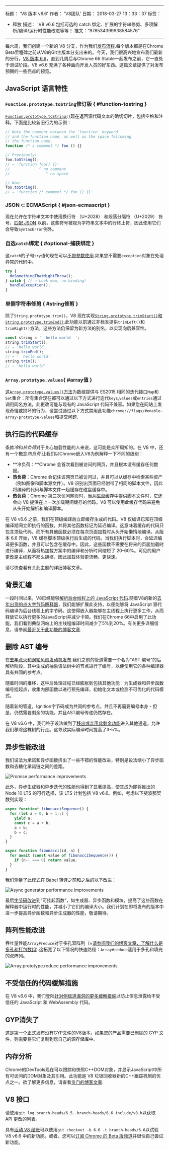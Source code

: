 ***

标题： 'V8 版本 v6.6'
作者： 'V8团队'
日期： 2018-03-27 13：33：37
标签：

*   释放
    描述： 'V8 v6.6 包括可选的 catch 绑定、扩展的字符串修剪、多项解析/编译/运行时性能改进等等！
    推文：“978534399938584576”

***

每六周，我们创建一个新的 V8 分支，作为我们[发布流程](/docs/release-process).每个版本都是在Chrome Beta里程碑之前从V8的Git主版本分支出来的。今天，我们很高兴地宣布我们最新的分行，[V8 版本 6.6](https://chromium.googlesource.com/v8/v8.git/+log/branch-heads/6.6)，直到几周后与Chrome 66 Stable一起发布之前，它一直处于测试阶段。V8 v6.6 充满了各种面向开发人员的好东西。这篇文章提供了对发布预期的一些亮点的预览。

## JavaScript 语言特性

### `Function.prototype.toString`修订版 { #function-tostring }

[`Function.prototype.toString()`](/features/function-tostring)现在返回源代码文本的确切切片，包括空格和注释。下面是比较新旧行为的示例：

```js
// Note the comment between the `function` keyword
// and the function name, as well as the space following
// the function name.
function /* a comment */ foo () {}

// Previously:
foo.toString();
// → 'function foo() {}'
//             ^ no comment
//                ^ no space

// Now:
foo.toString();
// → 'function /* comment */ foo () {}'
```

### JSON ⊂ ECMAScript { #json-ecmascript }

现在允许在字符串文本中使用换行符 （U+2028） 和段落分隔符 （U+2029） 符号，[匹配 JSON](/features/subsume-json).以前，这些符号被视为字符串文本中的行终止符，因此使用它们会导致`SyntaxError`例外。

### 自选`catch`绑定 { #optional-捕获绑定 }

这`catch`的子句`try`语句现在可以[不带参数使用](/features/optional-catch-binding).如果您不需要`exception`对象在处理异常的代码中。

```js
try {
  doSomethingThatMightThrow();
} catch { // → Look mom, no binding!
  handleException();
}
```

### 单侧字符串修剪 { #string修剪 }

除了`String.prototype.trim()`，V8 现在实现[`String.prototype.trimStart()`和`String.prototype.trimEnd()`](/features/string-trimming).此功能以前通过非标准提供`trimLeft()`和`trimRight()`方法，这些方法仍保留为新方法的别名，以实现向后兼容性。

```js
const string = '  hello world  ';
string.trimStart();
// → 'hello world  '
string.trimEnd();
// → '  hello world'
string.trim();
// → 'hello world'
```

### `Array.prototype.values`{ #array值 }

[这`Array.prototype.values()`方法](https://tc39.es/ecma262/#sec-array.prototype.values)为数组提供与 ES2015 相同的迭代接口`Map`和`Set`集合：所有集合现在都可以通过以下方式进行迭代`keys`,`values`或`entries`通过调用同名方法。此更改可能与现有的 JavaScript 代码不兼容。如果您在网站上发现奇怪或损坏的行为，请尝试通过以下方式禁用此功能`chrome://flags/#enable-array-prototype-values`和[提交问题](https://bugs.chromium.org/p/v8/issues/entry?template=Defect+report+from+user).

## 执行后的代码缓存

条款*冷*和*热负荷*对于关心加载性能的人来说，这可能是众所周知的。在 V8 中，还有一个概念*热负荷*.让我们以Chrome嵌入V8为例解释一下不同的级别：

*   **冷负荷：**Chrome 会首次看到被访问的网页，并且根本没有缓存任何数据。
*   **热负荷**：Chrome 会记住该网页已被访问过，并且可以从缓存中检索某些资产（例如图像和脚本源文件）。V8 识别出页面已经附带了相同的脚本文件，因此将编译的代码与脚本文件一起缓存在磁盘缓存中。
*   **热负荷**：Chrome 第三次访问网页时，当从磁盘缓存中提供脚本文件时，它还会向 V8 提供在上一次加载期间缓存的代码。V8 可以使用此缓存代码来避免从头开始解析和编译脚本。

在 V8 v6.6 之前，我们在顶级编译后立即缓存生成的代码。V8 仅编译已知在顶级编译期间立即执行的函数，并将其他函数标记为延迟编译。这意味着缓存的代码只包含顶级代码，而所有其他函数必须在每次页面加载时从头开始懒惰地编译。从版本 6.6 开始，V8 缓存脚本顶级执行后生成的代码。当我们执行脚本时，会延迟编译更多函数，并且可以包含在缓存中。因此，这些函数不需要在将来的页面加载时进行编译，从而将热加载方案中的编译和分析时间缩短了 20–60%。可见的用户更改是主线程不那么拥挤，因此加载体验更流畅，更快速。

请尽快查看有关此主题的详细博客文章。

## 背景汇编

一段时间以来，V8已经能够[解析后台线程上的 JavaScript 代码](https://blog.chromium.org/2015/03/new-javascript-techniques-for-rapid.html).随着V8的新的[去年出货的点火字节码解释器](/blog/launching-ignition-and-turbofan)，我们能够扩展此支持，以便能够将 JavaScript 源代码编译为后台线程上的字节码。这使得嵌入器能够在主线程上执行更多工作，从而释放它以执行更多的JavaScript并减少卡顿。我们在Chrome 66中启用了此功能，我们看到典型网站上的主线程编译时间减少了5%到20%。有关更多详细信息，请参阅[最近关于此功能的博客文章](/blog/background-compilation).

## 删除 AST 编号

在[去年点火和涡轮风扇发动机发布](/blog/launching-ignition-and-turbofan).我们之前的管道需要一个名为“AST 编号”的后解析阶段，其中生成的抽象语法树中的节点进行了编号，以便使用它的各种编译器具有共同的参考点。

随着时间的推移，这种后处理过程已经膨胀到包括其他功能：为生成器和异步函数编号挂起点，收集内部函数以进行预先编译，初始化文本或检测不可优化的代码模式。

随着新的管道，Ignition字节码成为共同的参考点，并且不再需要编号本身 - 但是，仍然需要剩余的功能，并且AST编号传递仍然存在。

在 V8 v6.6 中，我们终于设法做到了[移出或弃用此剩余功能](https://bugs.chromium.org/p/v8/issues/detail?id=7178)进入其他通道，允许我们移除这棵树的行走。这导致实际编译时间提高了3-5%。

## 异步性能改进

我们设法为承诺和异步函数挤出了一些不错的性能改进，特别是设法缩小了异步函数和去糖化承诺链之间的差距。

![Promise performance improvements](../_img/v8-release-66/promise.svg)

此外，异步生成器和异步迭代的性能也得到了显著提高，使其成为即将推出的 Node 10 LTS 的可行选择，该 LTS 计划包括 V8 v6.6。例如，考虑以下斐波那契数列实现：

```js
async function* fibonacciSequence() {
  for (let a = 0, b = 1;;) {
    yield a;
    const c = a + b;
    a = b;
    b = c;
  }
}

async function fibonacci(id, n) {
  for await (const value of fibonacciSequence()) {
    if (n-- === 0) return value;
  }
}
```

我们测量了此模式在 Babel 转译之前和之后的以下改进：

![Async generator performance improvements](../_img/v8-release-66/async-generator.svg)

最后[字节码改进](https://chromium-review.googlesource.com/c/v8/v8/+/866734)到“可挂起函数”，如生成器、异步函数和模块，提高了这些函数在解释器中运行时的性能，并减小了它们的编译大小。我们计划在即将发布的版本中进一步提高异步函数和异步生成器的性能，敬请期待。

## 阵列性能改进

吞吐量性能`Array#reduce`对于多孔双阵列（×[请参阅我们的博客文章，了解什么是多孔和打包数组](/blog/elements-kinds)).这拓宽了以下情况的快速路径：`Array#reduce`适用于多孔和填充的双阵列。

![Array.prototype.reduce performance improvements](../_img/v8-release-66/array-reduce.svg)

## 不受信任的代码缓解措施

在 V8 v6.6 中，我们登陆[针对侧信道漏洞的更多缓解措施](/docs/untrusted-code-mitigations)以防止信息泄露给不受信任的 JavaScript 和 WebAssembly 代码。

## GYP消失了

这是第一个正式发布没有GYP文件的V8版本。如果您的产品需要已删除的 GYP 文件，则需要将它们复制到您自己的源存储库中。

## 内存分析

Chrome的DevTools现在可以跟踪和快照C++DOM对象，并显示JavaScript中所有可访问的DOM对象及其引用。此功能是 V8 垃圾回收器新的C++跟踪机制的优点之一。欲了解更多信息，请查看[专门的博客文章](/blog/tracing-js-dom).

## V8 接口

请使用`git log branch-heads/6.5..branch-heads/6.6 include/v8.h`以获取 API 更改的列表。

具有[活动 V8 结账](/docs/source-code#using-git)可以使用`git checkout -b 6.6 -t branch-heads/6.6`以试验 V8 v6.6 中的新功能。或者，您可以[订阅 Chrome 的 Beta 版频道](https://www.google.com/chrome/browser/beta.html)并很快自己尝试新功能。
